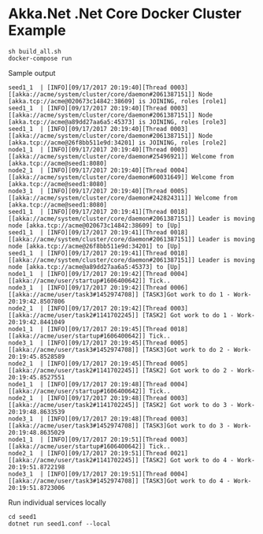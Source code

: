 # Akka.Net .Net Core Docker Cluster Example

    sh build_all.sh 
    docker-compose run

Sample output

    seed1_1  | [INFO][09/17/2017 20:19:40][Thread 0003][[akka://acme/system/cluster/core/daemon#2061387151]] Node [akka.tcp://acme@020673c14842:38609] is JOINING, roles [role1]
    seed1_1  | [INFO][09/17/2017 20:19:40][Thread 0003][[akka://acme/system/cluster/core/daemon#2061387151]] Node [akka.tcp://acme@a89dd27aa6a5:45373] is JOINING, roles [role3]
    seed1_1  | [INFO][09/17/2017 20:19:40][Thread 0003][[akka://acme/system/cluster/core/daemon#2061387151]] Node [akka.tcp://acme@26f8bb511e9d:34201] is JOINING, roles [role2]
    node1_1  | [INFO][09/17/2017 20:19:40][Thread 0003][[akka://acme/system/cluster/core/daemon#25496921]] Welcome from [akka.tcp://acme@seed1:8080]
    node2_1  | [INFO][09/17/2017 20:19:40][Thread 0004][[akka://acme/system/cluster/core/daemon#60031649]] Welcome from [akka.tcp://acme@seed1:8080]
    node3_1  | [INFO][09/17/2017 20:19:40][Thread 0005][[akka://acme/system/cluster/core/daemon#242824311]] Welcome from [akka.tcp://acme@seed1:8080]
    seed1_1  | [INFO][09/17/2017 20:19:41][Thread 0018][[akka://acme/system/cluster/core/daemon#2061387151]] Leader is moving node [akka.tcp://acme@020673c14842:38609] to [Up]
    seed1_1  | [INFO][09/17/2017 20:19:41][Thread 0018][[akka://acme/system/cluster/core/daemon#2061387151]] Leader is moving node [akka.tcp://acme@26f8bb511e9d:34201] to [Up]
    seed1_1  | [INFO][09/17/2017 20:19:41][Thread 0018][[akka://acme/system/cluster/core/daemon#2061387151]] Leader is moving node [akka.tcp://acme@a89dd27aa6a5:45373] to [Up]
    node1_1  | [INFO][09/17/2017 20:19:42][Thread 0004][[akka://acme/user/startup#1606400642]] Tick..
    node3_1  | [INFO][09/17/2017 20:19:42][Thread 0006][[akka://acme/user/task3#1452974708]] [TASK3]Got work to do 1 - Work-20:19:42.8507806
    node2_1  | [INFO][09/17/2017 20:19:42][Thread 0003][[akka://acme/user/task2#1141702245]] [TASK2] Got work to do 1 - Work-20:19:42.8441049
    node1_1  | [INFO][09/17/2017 20:19:45][Thread 0018][[akka://acme/user/startup#1606400642]] Tick..
    node3_1  | [INFO][09/17/2017 20:19:45][Thread 0005][[akka://acme/user/task3#1452974708]] [TASK3]Got work to do 2 - Work-20:19:45.8528589
    node2_1  | [INFO][09/17/2017 20:19:45][Thread 0005][[akka://acme/user/task2#1141702245]] [TASK2] Got work to do 2 - Work-20:19:45.8527551
    node1_1  | [INFO][09/17/2017 20:19:48][Thread 0004][[akka://acme/user/startup#1606400642]] Tick..
    node2_1  | [INFO][09/17/2017 20:19:48][Thread 0003][[akka://acme/user/task2#1141702245]] [TASK2] Got work to do 3 - Work-20:19:48.8633539
    node3_1  | [INFO][09/17/2017 20:19:48][Thread 0003][[akka://acme/user/task3#1452974708]] [TASK3]Got work to do 3 - Work-20:19:48.8635029
    node1_1  | [INFO][09/17/2017 20:19:51][Thread 0003][[akka://acme/user/startup#1606400642]] Tick..
    node2_1  | [INFO][09/17/2017 20:19:51][Thread 0021][[akka://acme/user/task2#1141702245]] [TASK2] Got work to do 4 - Work-20:19:51.8722198
    node3_1  | [INFO][09/17/2017 20:19:51][Thread 0004][[akka://acme/user/task3#1452974708]] [TASK3]Got work to do 4 - Work-20:19:51.8723006

Run individual services locally

    cd seed1
    dotnet run seed1.conf --local
